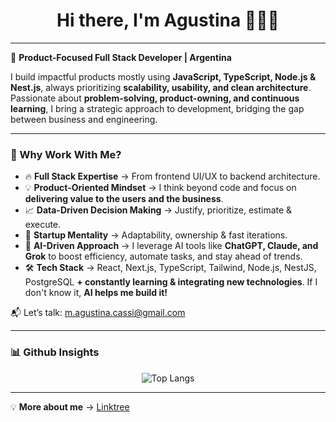 ### <h1 align="center">Hi there, I'm Agustina 👩🏻‍💻</h1>

---

🚀 **Product-Focused Full Stack Developer | Argentina**

I build impactful products mostly using **JavaScript, TypeScript, Node.js & Nest.js**, always prioritizing **scalability, usability, and clean architecture**. Passionate about **problem-solving, product-owning, and continuous learning**, I bring a strategic approach to development, bridging the gap between business and engineering.

---

### 🌟 Why Work With Me?
- 🔥 **Full Stack Expertise** → From frontend UI/UX to backend architecture.
- 💡 **Product-Oriented Mindset** → I think beyond code and focus on **delivering value to the users and the business**.
- 📈 **Data-Driven Decision Making** → Justify, prioritize, estimate & execute.
- 🎯 **Startup Mentality** → Adaptability, ownership & fast iterations.
- 🤖 **AI-Driven Approach** → I leverage AI tools like **ChatGPT, Claude, and Grok** to boost efficiency, automate tasks, and stay ahead of trends.
- 🛠️ **Tech Stack** → React, Next.js, TypeScript, Tailwind, Node.js, NestJS, PostgreSQL **+ constantly learning & integrating new technologies**. If I don't know it, **AI helps me build it!**

📬 Let’s talk: [m.agustina.cassi@gmail.com](mailto:m.agustina.cassi@gmail.com)

---

### 📊 Github Insights

<div align="center">
  <img src="https://github-readme-stats.vercel.app/api/top-langs/?username=agustinacassi&layout=compact&langs_count=6&theme=radical" alt="Top Langs" />
</div>

---

💡 **More about me** → [Linktree](https://linktr.ee/agustinacassi)

